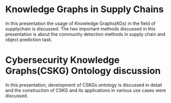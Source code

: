 # Knowledge Graphs in Supply Chains  
In this presentation the usage of Knowledge Graphs(KGs) in the field of supplychain is discussed. The two important methods discussed in this presentation
is about the community detection methods in supply chain and object prediction task.

# Cybersecurity Knowledge Graphs(CSKG) Ontology discussion  
In this presentation, development of CSKGs ontology is discussed in detail and the construction of CSKG and its applications in various use cases were discussed.
